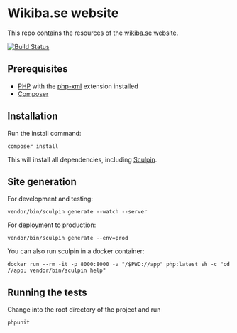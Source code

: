# Wikiba.se website

This repo contains the resources of the [wikiba.se website](https://wikiba.se).

[![Build Status](https://travis-ci.org/wmde/wikiba.se.svg?branch=master)](https://travis-ci.org/wmde/wikiba.se)

## Prerequisites

- [PHP](https://www.php.net/manual/en/install.php) with the [php-xml](https://stackoverflow.com/questions/38793676/php-xml-extension-not-installed) extension installed
- [Composer](https://getcomposer.org/doc/00-intro.md)

## Installation
Run the install command:

    composer install

This will install all dependencies, including [Sculpin](https://sculpin.io/).

## Site generation

For development and testing:

    vendor/bin/sculpin generate --watch --server

For deployment to production:

    vendor/bin/sculpin generate --env=prod

You can also run sculpin in a docker container:

    docker run --rm -it -p 8000:8000 -v "/$PWD://app" php:latest sh -c "cd //app; vendor/bin/sculpin help"

## Running the tests

Change into the root directory of the project and run

    phpunit
